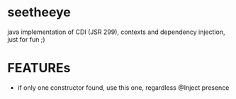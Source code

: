 seetheeye
=========

java implementation of CDI (JSR 299), contexts and dependency injection, just for fun ;)


FEATUREs
========

* if only one constructor found, use this one, regardless @Inject presence